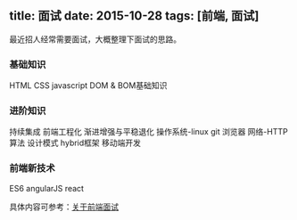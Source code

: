 title: 面试
date: 2015-10-28
tags: [前端, 面试]
---

最近招人经常需要面试，大概整理下面试的思路。

### 基础知识
HTML
CSS
javascript
DOM & BOM基础知识

### 进阶知识
持续集成
前端工程化
渐进增强与平稳退化
操作系统-linux
git
浏览器
网络-HTTP
算法
设计模式
hybrid框架
移动端开发

### 前端新技术
ES6
angularJS
react

具体内容可参考：[关于前端面试](https://mdluo.github.io/blog/about-front-end-interview/)